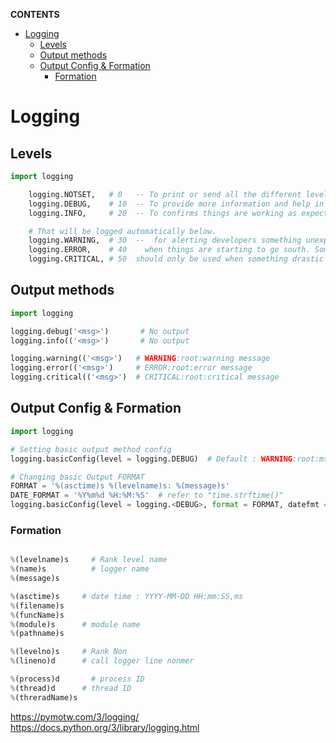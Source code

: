 **CONTENTS**
- [Logging](#logging)
  - [Levels](#levels)
  - [Output methods](#output-methods)
  - [Output Config & Formation](#output-config--formation)
    - [Formation](#formation)
# Logging
## Levels 
```python
import logging

    logging.NOTSET,   # 0   -- To print or send all the different levels to the root logger. (default)
    logging.DEBUG,    # 10  -- To provide more information and help in diagnosing the problems for other people working on the same applicati
    logging.INFO,     # 20  -- To confirms things are working as expected

    # That will be logged automatically below.
    logging.WARNING,  # 30  --  for alerting developers something unexpected is happening, has happened, or may happen. This doesn’t necessarily mean a negative action occurred, but it does require attention. 
    logging.ERROR,    # 40    when things are starting to go south. Something has gone wrong and needs immediate attention, but the error can still be resolved. Examples include an API reporting the incorrect info. 
    logging.CRITICAL, # 50  should only be used when something drastic is wrong. This is the highest level of alert and requires absolute immediate attention, as the issue may not be resolvable. For instance, the application becomes entirely unusable.


```
## Output methods
```python
import logging

logging.debug('<msg>')       # No output 
logging.info(('<msg>')       # No output

logging.warning(('<msg>')   # WARNING:root:warning message
logging.error(('<msg>')     # ERROR:root:error message
logging.critical(('<msg>')  # CRITICAL:root:critical message

```
## Output Config & Formation
  ```python
import logging

# Setting basic output method config
logging.basicConfig(level = logging.DEBUG)  # Default : WARNING:root:msg

# Changing basic Output FORMAT
FORMAT = '%(asctime)s %(levelname)s: %(message)s'
DATE_FORMAT = '%Y%m%d %H:%M:%S'  # refer to "time.strftime()"
logging.basicConfig(level = logging.<DEBUG>, format = FORMAT, datefmt = DATE_FORMAT)
 ```
 
 ### Formation
  ```python

%(levelname)s	  # Rank level name
%(name)s	      # logger name
%(message)s	   

%(asctime)s	    # date time : YYYY-MM-DD HH:mm:SS,ms
%(filename)s	  
%(funcName)s	
%(module)s	    # module name
%(pathname)s	  

%(levelno)s	    # Rank Non
%(lineno)d	    # call logger line nonmer

%(process)d 	  # process ID 
%(thread)d	    # thread ID
%(threradName)s	
 ```
https://pymotw.com/3/logging/
https://docs.python.org/3/library/logging.html